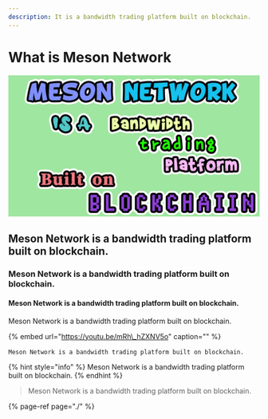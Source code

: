 ```yaml
---
description: It is a bandwidth trading platform built on blockchain.
---
```


# What is Meson Network

![Meson Network is a bandwidth trading platform built on blockchain.](.gitbook/assets/meson-network-is.png)

## Meson Network is a bandwidth trading platform built on blockchain.

### Meson Network is a bandwidth trading platform built on blockchain.

#### Meson Network is a bandwidth trading platform built on blockchain.

Meson Network is a bandwidth trading platform built on blockchain.

{% embed url="https://youtu.be/mRh\_hZXNV5o" caption="" %}

```text
Meson Network is a bandwidth trading platform built on blockchain. 
```

{% hint style="info" %}
Meson Network is a bandwidth trading platform built on blockchain. 
{% endhint %}

> Meson Network is a bandwidth trading platform built on blockchain.

{% page-ref page="./" %}

